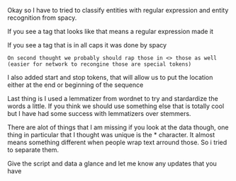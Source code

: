 Okay so I have to tried to classify entities with regular expression and entity recognition from spacy. 

If you see a tag that looks like <TAG> that means a regular expression made it 

If you see a tag that is in all caps it was done by spacy 

	On second thought we probably should rap those in <> those as well 
	(easier for network to recongine those are special tokens)

I also added start and stop tokens, that will allow us to put the location either at the end or beginning of the sequence 

Last thing is I used a lemmatizer from wordnet to try and stardardize the words a little. If you think we should use something else that is totally cool but I have had some success with lemmatizers over stemmers. 

There are alot of things that I am missing if you look at the data though, one thing in particular that I thought was unique is the * character. It almost means something different when people wrap text arround those. So i tried to separate them. 

Give the script and data a glance and let me know any updates that you have


